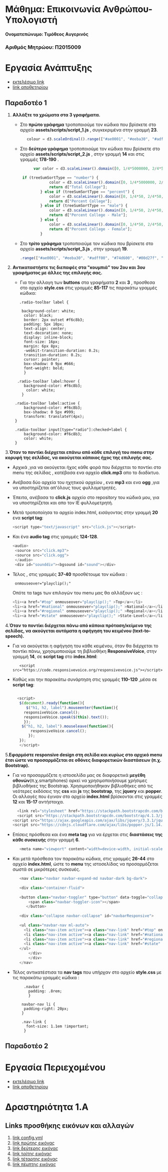 # Μάθημα: Επικοινωνία Ανθρώπου-Υπολογιστή

#### Ονοματεπώνυμο: Τιμόθεος Αυγερινός

### Αριθμός Μητρώου: Π2015009


# Εργασία Ανάπτυξης

* [εκτελέσιμο link](https://p15avge.github.io/D3js-US-educational-attainment/)
* [link αποθετηρίου](https://github.com/p15avge/D3js-US-educational-attainment)

## Παραδοτέο 1   

1. **Αλλάξτε τα χρώματα στα 3 γραφήματα.**
       
     * Στο **πρώτο γράφημα** τροποποιούμε τον κώδικα που βρίσκετε στο αρχείο **assets/scripts/script_1.js** , συγκεκριμένα στην γραμμή **23**.
          ```javascript
             colour = d3.scaleOrdinal().range(["#ae0001", "#eeba30", "#adff00", "#74d600", "#00d27f", "#011f4b", "#005b96"])
          ``` 
     
     
     
     * Στο **δεύτερο γράφημα** τροποποιούμε τον κώδικα που βρίσκετε στο αρχείο **assets/scripts/script_2.js** , στην γραμμή **14** και στις   γραμμές **178-190** .
       ```javascript
             var color = d3.scaleLinear().domain([0, 1/4*5000000, 2/4*5000000, 3/4*5000000, 5000000]).range(["#73c3bf", "#a1d8c8", "#cbe0a7", "#f2db84"])
       ```
       ```javascript
        if (treeSumSortType == "number") {
                    color = d3.scaleLinear().domain([0, 1/4*5000000, 2/4*5000000, 3/4*5000000, 5000000]).range(["#73c3bf", "#a1d8c8", "#cbe0a7", "#f2db84"]);
                    return d["Total College"];
                } else if (treeSumSortType == "percent") {
                    color = d3.scaleLinear().domain([0, 1/4*50, 2/4*50, 3/4*50, 50]).range(["#73c3bf", "#a1d8c8", "#cbe0a7", "#f2db84"]);
                    return d["Percent College"];
                } else if (treeSumSortType == "male") {
                    color = d3.scaleLinear().domain([0, 1/4*50, 2/4*50, 3/4*50, 50]).range(["#73c3bf", "#a1d8c8", "#cbe0a7", "#f2db84"]);
                    return d["Percent College - Male"];
                } else {
                    color = d3.scaleLinear().domain([0, 1/4*50, 2/4*50, 3/4*50, 50]).range(["#73c3bf", "#a1d8c8", "#cbe0a7", "#f2db84"]);
                    return d["Percent College - Female"];
                }
       ```
       
       
     * Στο **τρίτο γράφημα** τροποποιούμε τον κώδικα που βρίσκετε στο αρχείο **assets/scripts/script_3.js** , στην γραμμή **19**.
         ```javascript 
         .range(["#ae0001", "#eeba30", "#adff00", "#74d600", "#00d27f", "#011f4b", "#005b96"])
         ```
 
2. **Αντικαταστήστε τις διεπαφές στα "κουμπιά" του 2ου και 3ου γραφήματος με άλλες της επιλογής σας.**
     * Για την αλλαγη των **buttons** στα γραφήματα **2** και **3** , προσθεσα στο αρχείο **style.css** στις γραμμές **85-117** τις παρακάτω γραμμές κώδικα:
     ```
        .radio-toolbar label {
        
         background-color: white; 
          color: black; 
          border: 2px outset #f6c8b3;
          padding: 5px 10px;
          text-align: center;
          text-decoration: none;
          display: inline-block;
          font-size: 16px;
          margin: 6px 8px;
          -webkit-transition-duration: 0.2s;
          transition-duration: 0.2s;
          cursor: pointer;
          box-shadow: 0 9px #666;
          font-weight: bold;
          }

       .radio-toolbar label:hover {
          background-color: #f6c8b3;
           color: white; 
         }

      .radio-toolbar label:active {
          background-color: #f6c8b3;
          box-shadow: 0 5px #999;
          transform: translateY(4px);
      }

      .radio-toolbar input[type="radio"]:checked+label {
          background-color: #f6c8b3;
          color: white;
      }
     ```
     
3.**Όταν το ποντίκι διέρχεται επάνω από κάθε επιλογή του menu στην κορυφή της σελίδας, να ακούγεται κάποιος ήχος της επιλογής σας.**

   * Αρχικά ,για να ακούγεται ήχος κάθε φορά που διέρχεται το ποντίκι στο menu της σελίδας , κατέβασα ενα αρχείο **click.mp3** απο το διαδίκτυο.
   
   * Ανέβασα δύο αρχεία του ηχητικού αρχείου , ενα **mp3** και ενα **ogg** ,για να υποστηρίζεται απ'όλους τους φυλλομετρητές.
   
   * Έπειτα, ανέβασα το **click.js** αρχείο στο repository του κώδικά μου, για να υποστηρίζεται και απο τον IE φυλλομετρητή.
   
   * Μετά τροποποίησα το αρχείο index.html, εισάγοντας στην γραμμή **20** ενα **script tag**:
     
       ```javascript
       <script type="text/javascript" src="click.js"></script>
       ```
   * Και ένα **audio tag** στις γραμμές **124-128**.
       ```javascript
       <audio>
        <source src="click.mp3">
        <source src="click.ogg">
        </audio>
        <div id="sounddiv"><bgsound id="sound"></div>
       ```  
   * Τέλος , στις γραμμές **37-40** προσθέτουμε τον κώδικα :
       ```
        onmouseover="playclip();"
       ```
        Οπότε τα tags των επιλογών του menu μας θα αλλάξουν ως :
        ```javascript
        <li><a href="#top" onmouseover="playclip();" >Top</a></li>
        <li><a href="#national" onmouseover="playclip();" >National</a></li>
        <li><a href="#regional" onmouseover="playclip();" >Regional</a></li>
        <li><a href="#state" onmouseover="playclip();" >State-Level</a></li>
        ```
4.**Όταν το ποντίκι διέρχεται πάνω από κάποια πρόταση/κείμενο της σελίδας, να ακούγεται αυτόματα η αφήγηση του κειμένου (text-to-speech).**
   
   * Για να ακούγεται η αφήγηση του κάθε κειμένου, όταν θα διέρχεται το ποντίκι πάνω, χρησιμοποιούμε τη βιβλιοθήκη **ResponsiveVoice**, στην     γραμμή **14**, σε **script tag** στο **index.html**:
     
     ```
        <script src="https://code.responsivevoice.org/responsivevoice.js"></script>
     ```
   
   * Καθώς και την παρακάτω συνάρτηση στις γραμμές **110-120** ,μέσα σε **script tag**:
     
     ```javascript 
     
       <script>
        $(document).ready(function(){
           $("h1, h2, label").mouseenter(function(){
		  responsiveVoice.cancel(); 
  		  responsiveVoice.speak($(this).text());
          });
         $("h1, h2, label").mouseleave(function(){
             responsiveVoice.cancel();
    	    });
        });
        </script>
     ```
   
 5.**Εφαρμόστε responsive design στη σελίδα και κυρίως στο αρχικό menu έτσι ώστε να προσαρμόζεται σε οθόνες διαφορετικών διαστάσεων (π.χ. Bootstrap).**

* Για να προσαρμόζετε η ιστοσελίδα μας σε διαφορετικά **μεγέθη οθονών**(π.χ.smartphones) αρκεί να χρησιμοποιήσουμε χρήσιμες βιβλιοθήκες της Bootstrap. Χρησιμοποιήθηκαν βιβλιοθήκες από τις νεότερες εκδόσεις της **css** και **js** της **bootstrap**, της **jquery** και **popper**. Οι αλλαγές που έγιναν στο αρχείο **index.html** βρίσκονται στις γραμμές **12** και **15-17** αντήστοιχα.
   ```javascript
     <link rel="stylesheet" href="https://stackpath.bootstrapcdn.com/bootstrap/4.1.3/css/bootstrap.min.css" integrity="sha384-MCw98/SFnGE8fJT3GXwEOngsV7Zt27NXFoaoApmYm81iuXoPkFOJwJ8ERdknLPMO" crossorigin="anonymous">
     <script src="https://stackpath.bootstrapcdn.com/bootstrap/4.1.3/js/bootstrap.min.js" integrity="sha384ChfqqxuZUCnJSK3+MXmPNIyE6ZbWh2IMqE241rYiqJxyMiZ6OW/JmZQ5stwEULTy" crossorigin="anonymous"></script>
  <script src="https://ajax.googleapis.com/ajax/libs/jquery/3.3.1/jquery.min.js"></script>
  <script src="https://cdnjs.cloudflare.com/ajax/libs/popper.js/1.14.3/umd/popper.min.js"   integrity="sha384ZMP7rVo3mIykV+2+9J3UJ46jBk0WLaUAdn689aCwoqbBJiSnjAK/l8WvCWPIPm49" crossorigin="anonymous"></script>
   ```
   
 * Επίσεις πρόσθεσα και ένα **meta tag** για να έρχεται στις **διαστάσεις της κάθε συσκευής** στην γραμμή **6**.   
   ```javascript
      <meta name="viewport" content="width=device-width, initial-scale=1">   
   ```
 * Και μετά πρόσθεσα τον παρακάτω κώδικα, στις γραμμές **26-44** στο αρχείο **index.html**, ώστε το **menu** της ιστοσελίδας να προσαρμόζεται σωστά σε μικρότερες συσκευές.
   ```javascript
      <nav class="navbar navbar-expand-md navbar-dark bg-dark">
       	
      <div class="container-fluid">
	      
      <button class="navbar-toggler" type="button" data-toggle="collapse" data-target="#navbarResponsive">    
          <span class="navbar-toggler-icon"></span>
	     </button> 
	    
      <div class="collapse navbar-collapse" id="navbarResponsive">
	    
      <ul class="navbar-nav ml-auto">
        <li class="nav-item active"><a class="nav-link" href="#top" onmouseover="playclip();" >Top</a></li>
        <li class="nav-item active"><a class="nav-link" href="#national" onmouseover="playclip();" >National</a></li>
        <li class="nav-item active"><a class="nav-link" href="#regional" onmouseover="playclip();" >Regional</a></li>
        <li class="nav-item active"><a class="nav-link" href="#state" onmouseover="playclip();" >State-Level</a></li>
      </ul>
          </div>
          </div>
      </nav>
   ```
   
 * Τέλος αντικατέστισα τα **nav tags** που υπήρχαν στο αρχείο **style.css** με τις παρακάτω γραμμές κώδικα :
   ```
        .navbar {
          padding: .8rem;
          }

       navbar-nav li { 
        padding-right: 20px;
       }

       .nav-link { 
         font-size: 1.1em !important;
        }
   ```
 
## Παραδοτέο 2 



# Εργασία Περιεχομένου

* [εκτελέσιμο link](https://p15avge.github.io/gr/)
* [link αποθετηρίου](https://github.com/p15avge/gr)

# Δραστηριότητα 1.Α

## Links προσθήκης εικόνων και αλλαγών 

  1. [link config.yml](https://github.com/p15avge/gr/pull/1/files)
  2. [link πρώτης εικόνας](https://p15avge.github.io/gr/gallery/apple-iii/)
  3. [link δεύτερης εικόνας](https://p15avge.github.io/gr/gallery/atari-520st/)
  4. [link τρίτης εικόνας](https://p15avge.github.io/gr/gallery/macbook-pro/)
  5. [link τέταρτης εικόνας](https://p15avge.github.io/gr/gallery/magnavox-odyssey/)
  6. [link πέμπτης εικόνας](https://p15avge.github.io/gr/gallery/toshiba-t1100/)
